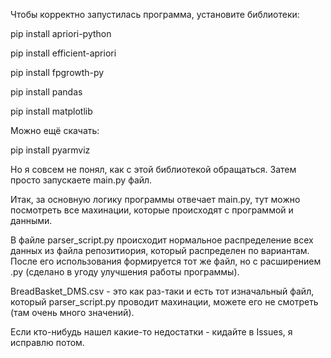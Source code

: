 Чтобы корректно запустилась программа, установите библиотеки:

pip install apriori-python

pip install efficient-apriori

pip install fpgrowth-py

pip install pandas

pip install matplotlib

Можно ещё скачать:

pip install pyarmviz

Но я совсем не понял, как с этой библиотекой обращаться. Затем просто запускаете main.py файл.

Итак, за основную логику программы отвечает main.py, тут можно посмотреть все махинации, которые происходят с программой и данными.

В файле parser_script.py происходит нормальное распределение всех данных из файла репозитиория, который распределен по вариантам.
После его использования формируется тот же файл, но с расширением .py (сделано в угоду улучшения работы программы).

BreadBasket_DMS.csv - это как раз-таки и есть тот изначальный файл, который parser_script.py проводит махинации, можете его не смотреть (там очень много значений).

Если кто-нибудь нашел какие-то недостатки - кидайте в Issues, я исправлю потом.
